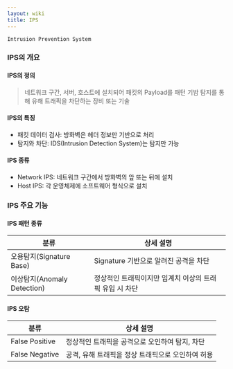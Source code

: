 ```yaml
---
layout: wiki
title: IPS
---
```


`Intrusion Prevention System`

### IPS의 개요
#### IPS의 정의
> 네트워크 구간, 서버, 호스트에 설치되어 패킷의 Payload를 패턴 기밤 탐지를 통해 유해 트래픽을 차단하는 장비 또는 기술

#### IPS의 특징
* 패킷 데이터 검사: 방화벽은 헤더 정보만 기반으로 처리
* 탐지와 차단: IDS(Intrusion Detection System)는 탐지만 가능

#### IPS 종류
* Network IPS: 네트워크 구간에서 방화벽의 앞 또는 뒤에 설치
* Host IPS: 각 운영체제에 소프트웨어 형식으로 설치

### IPS 주요 기능
#### IPS 패턴 종류

|분류|상세 설명|
|---|-------|
|오용탐지(Signature Base) |Signature 기반으로 알려진 공격을 차단 |
|이상탐지(Anomaly Detection) |정상적인 트래픽이지만 임계치 이상의 트래픽 유입 시 차단 |

#### IPS 오탐

|분류|상세 설명|
|---|-------|
|False Positive |정상적인 트래픽을 공격으로 오인하여 탐지, 차단 |
|False Negative |공격, 유해 트래픽을 정상 트래픽으로 오인하여 허용 |
